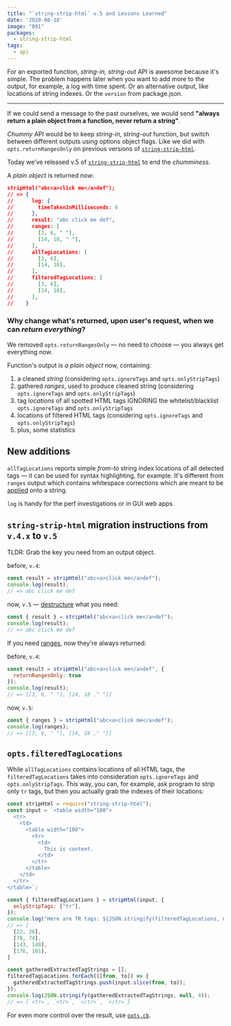 ```yaml
---
title: "`string-strip-html` v.5 and Lessons Learned"
date: '2020-08-18'
image: "001"
packages:
  - string-strip-html
tags:
  - api
---
```


For an exported function, _string-in, string-out_ API is awesome because it's simple. The problem happens later when you want to add more to the output, for example, a log with time spent. Or an alternative output, like locations of string indexes. Or the `version` from package.json.

---

If we could send a message to the past ourselves, we would send **"always return a plain object from a function, never return a string"**.

_Chummy_ API would be to keep _string-in, string-out_ function, but switch between different outputs using options object flags. Like we did with `opts.returnRangesOnly` on previous versions of [`string-strip-html`](/os/string-strip-html/).

Today we’ve released v.5 of [`string-strip-html`](/os/string-strip-html/) to end the _chumminess_.

A _plain object_ is returned now:

```json
stripHtml("abc<a>click me</a>def");
// => {
//      log: {
//        timeTakenInMilliseconds: 6
//      },
//      result: "abc click me def",
//      ranges: [
//        [3, 6, " "],
//        [14, 18, " "],
//      ],
//      allTagLocations: [
//        [3, 6],
//        [14, 18],
//      ],
//      filteredTagLocations: [
//        [3, 6],
//        [14, 18],
//      ],
//    }
```

### Why change what's returned, upon user's request, when we can _return everything_?

We removed `opts.returnRangesOnly` — no need to choose — you always get everything now.

Function's output is _a plain object_ now, containing:

1. a cleaned _string_ (considering `opts.ignoreTags` and `opts.onlyStripTags`)
2. gathered _ranges_, used to produce cleaned string (considering `opts.ignoreTags` and `opts.onlyStripTags`)
3. tag _locations_ of all spotted HTML tags IGNORING the whitelist/blacklist `opts.ignoreTags` and `opts.onlyStripTags`
4. locations of filtered HTML tags (considering `opts.ignoreTags` and `opts.onlyStripTags`)
5. plus, some statistics

## New additions

`allTagLocations` reports simple _from-to_ string index locations of all detected tags — it can be used for syntax highlighting, for example. It's different from `ranges` output which contains whitespace corrections which are meant to be [applied](/os/ranges-apply/) onto a string.

`log` is handy for the perf investigations or in GUI web apps.

## `string-strip-html` migration instructions from `v.4.x` to `v.5`

TLDR: Grab the key you need from an output object.

before, `v.4`:

```js
const result = stripHtml("abc<a>click me</a>def");
console.log(result);
// => abc click me def
```

now, `v.5` — [destructure](https://developer.mozilla.org/en-US/docs/Web/JavaScript/Reference/Operators/Destructuring_assignment) what you need:

```js
const { result } = stripHtml("abc<a>click me</a>def");
console.log(result);
// => abc click me def
```

If you need [ranges](/ranges/), now they're always returned:

before, `v.4`:

```js
const result = stripHtml("abc<a>click me</a>def", {
  returnRangesOnly: true
});
console.log(result);
// => [[3, 6, " "], [14, 18 ," "]]
```

now, `v.5`:

```js
const { ranges } = stripHtml("abc<a>click me</a>def");
console.log(ranges);
// => [[3, 6, " "], [14, 18 ," "]]
```

## `opts.filteredTagLocations`

While `allTagLocations` contains locations of all HTML tags, the `filteredTagLocations` takes into consideration `opts.ignoreTags` and `opts.onlyStripTags`. This way, you can, for example, ask program to strip only `tr` tags, but then you actually grab the indexes of their locations:

```js
const stripHtml = require("string-strip-html");
const input = `<table width="100">
  <tr>
    <td>
      <table width="100">
        <tr>
          <td>
            This is content.
          </td>
        </tr>
      </table>
    </td>
  </tr>
</table>`;

const { filteredTagLocations } = stripHtml(input, {
  onlyStripTags: ["tr"],
});
console.log("Here are TR tags: ${JSON.stringify(filteredTagLocations, null, 4)}")
// => [
  [22, 26],
  [70, 74],
  [143, 148],
  [176, 181],
]

const gatheredExtractedTagStrings = [];
filteredTagLocations.forEach(([from, to]) => {
  gatheredExtractedTagStrings.push(input.slice(from, to));
});
console.log(JSON.stringify(gatheredExtractedTagStrings, null, 4));
// => [`<tr>`, `<tr>`, `</tr>`, `</tr>`]
```

For even more control over the result, use [`opts.cb`](/os/string-strip-html/#optscb).
